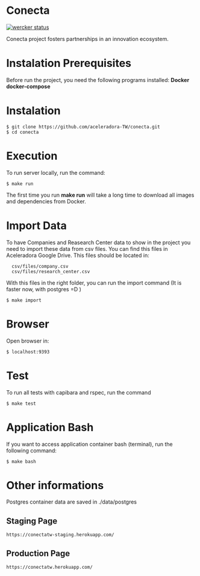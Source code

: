 # Conecta

[![wercker status](https://app.wercker.com/status/a63242f5c5cee0e75044f6895689a927/m/master "wercker status")](https://app.wercker.com/project/byKey/a63242f5c5cee0e75044f6895689a927)  

Conecta project fosters partnerships in an innovation ecosystem.

# Instalation Prerequisites

Before run the project, you need the following programs installed:
**Docker**
**docker-compose**

# Instalation
```
$ git clone https://github.com/aceleradora-TW/conecta.git
$ cd conecta
```
# Execution
To run server locally, run the command:
```
$ make run
```
The first time you run **make run** will take a long time to download all images and dependencies from Docker.

# Import Data
To have Companies and Reasearch Center data to show in the project you need to import these data from csv files.
You can find this files in Aceleradora Google Drive.
This files should be located in:
```
  csv/files/company.csv
  csv/files/research_center.csv
```
With this files in the right folder, you can run the import command (It is faster now, with postgres =D )
```
$ make import
```
# Browser
Open browser in:
```
$ localhost:9393
```
# Test
To run all tests with capibara and rspec, run the command
```
$ make test
```
# Application Bash
If you want to access application container bash (terminal), run the following command:
```
$ make bash
```

# Other informations

Postgres container data are saved in ./data/postgres

## Staging Page
```
https://conectatw-staging.herokuapp.com/
```

## Production Page
```
https://conectatw.herokuapp.com/
```

